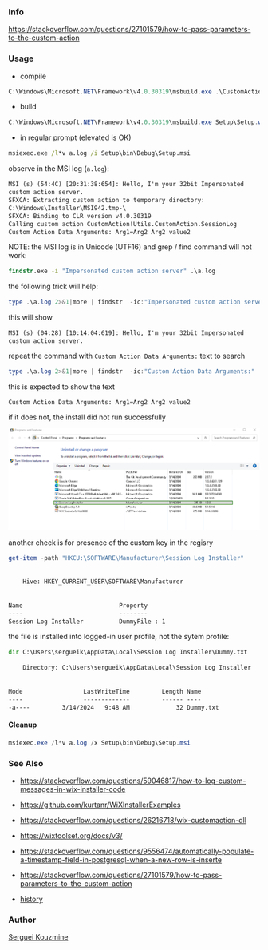 ### Info

https://stackoverflow.com/questions/27101579/how-to-pass-parameters-to-the-custom-action

### Usage

* compile

```powershell
C:\Windows\Microsoft.NET\Framework\v4.0.30319\msbuild.exe .\CustomAction\CustomAction.csproj /t:clean,compile
```
* build

```powershell
C:\Windows\Microsoft.NET\Framework\v4.0.30319\msbuild.exe Setup\Setup.wixproj
```

* in regular prompt (elevated is OK)

```cmd
msiexec.exe /l*v a.log /i Setup\bin\Debug\Setup.msi
```
observe in the MSI log (`a.log`):

```text
MSI (s) (54:4C) [20:31:38:654]: Hello, I'm your 32bit Impersonated custom action server.
SFXCA: Extracting custom action to temporary directory: C:\Windows\Installer\MSI942.tmp-\
SFXCA: Binding to CLR version v4.0.30319
Calling custom action CustomAction!Utils.CustomAction.SessionLog
Custom Action Data Arguments: Arg1=Arg2 Arg2 value2
```

NOTE: the MSI log is in Unicode (UTF16) and grep / find command will not work:
```cmd
findstr.exe -i "Impersonated custom action server" .\a.log
```
the following trick will help:
```powershell
type .\a.log 2>&1|more | findstr  -ic:"Impersonated custom action server"
```
this will show
```text
MSI (s) (04:28) [10:14:04:619]: Hello, I'm your 32bit Impersonated custom action server.
```

repeat the command with `Custom Action Data Arguments:` text to search
```powershell
type .\a.log 2>&1|more | findstr  -ic:"Custom Action Data Arguments:"
```
this is expected to show the text
```text
Custom Action Data Arguments: Arg1=Arg2 Arg2 value2
```

if it does not, the install did not run successfully

![application](https://github.com/sergueik/powershell_samples/blob/master/external/wix/basic-logging/screenshots/capture-installed-apps.png)

another check is for presence of the custom key in the regisry
```powershell
get-item -path "HKCU:\SOFTWARE\Manufacturer\Session Log Installer"
```
```text

    Hive: HKEY_CURRENT_USER\SOFTWARE\Manufacturer


Name                           Property
----                           --------
Session Log Installer          DummyFile : 1
```

the file is installed into  logged-in user profile, not the sytem profile:
```cmd
dir C:\Users\sergueik\AppData\Local\Session Log Installer\Dummy.txt
```

```text
    Directory: C:\Users\sergueik\AppData\Local\Session Log Installer


Mode                 LastWriteTime         Length Name
----                 -------------         ------ ----
-a----         3/14/2024   9:48 AM             32 Dummy.txt

```
#### Cleanup
```powershell
msiexec.exe /l*v a.log /x Setup\bin\Debug\Setup.msi
```


### See Also

  * https://stackoverflow.com/questions/59046817/how-to-log-custom-messages-in-wix-installer-code
  * https://github.com/kurtanr/WiXInstallerExamples
  * https://stackoverflow.com/questions/26216718/wix-customaction-dll

  * https://wixtoolset.org/docs/v3/
  * https://stackoverflow.com/questions/9556474/automatically-populate-a-timestamp-field-in-postgresql-when-a-new-row-is-inserte
  * https://stackoverflow.com/questions/27101579/how-to-pass-parameters-to-the-custom-action
  * [history](https://en.wikipedia.org/wiki/Windows_Installer)

### Author
[Serguei Kouzmine](kouzmine_serguei@yahoo.com)
